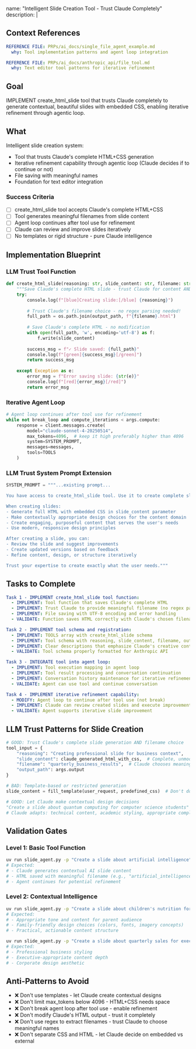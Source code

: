 name: "Intelligent Slide Creation Tool - Trust Claude Completely"
description: |

## Context References

```yaml
REFERENCE FILE: PRPs/ai_docs/single_file_agent_example.md
  why: Tool implementation patterns and agent loop integration

REFERENCE FILE: PRPs/ai_docs/anthropic_api/file_tool.md
  why: Text editor tool patterns for iterative refinement
```

## Goal

IMPLEMENT create_html_slide tool that trusts Claude completely to generate contextual, beautiful slides with embedded CSS, enabling iterative refinement through agentic loop.

## What

Intelligent slide creation system:

- Tool that trusts Claude's complete HTML+CSS generation
- Iterative refinement capability through agentic loop (Claude decides if to continue or not)
- File saving with meaningful names
- Foundation for text editor integration

### Success Criteria

- [ ] create_html_slide tool accepts Claude's complete HTML+CSS
- [ ] Tool generates meaningful filenames from slide content
- [ ] Agent loop continues after tool use for refinement
- [ ] Claude can review and improve slides iteratively
- [ ] No templates or rigid structure - pure Claude intelligence

## Implementation Blueprint

### LLM Trust Tool Function

````python
def create_html_slide(reasoning: str, slide_content: str, filename: str, output_path: str) -> str:
    """Save Claude's complete HTML slide - trust Claude for content AND filename"""
    try:
        console.log(f"[blue]Creating slide:[/blue] {reasoning}")
        
        # Trust Claude's filename choice - no regex parsing needed!
        full_path = os.path.join(output_path, f"{filename}.html")
        
        # Save Claude's complete HTML - no modification  
        with open(full_path, 'w', encoding='utf-8') as f:
            f.write(slide_content)
            
        success_msg = f"✓ Slide saved: {full_path}"
        console.log(f"[green]{success_msg}[/green]")
        return success_msg
        
    except Exception as e:
        error_msg = f"Error saving slide: {str(e)}"
        console.log(f"[red]{error_msg}[/red]")
        return error_msg
````

### Iterative Agent Loop

```python
# Agent loop continues after tool use for refinement
while not break_loop and compute_iterations < args.compute:
    response = client.messages.create(
        model="claude-sonnet-4-20250514",
        max_tokens=4096,  # keep it high preferably higher than 4096
        system=SYSTEM_PROMPT,
        messages=messages,
        tools=TOOLS
    )
````

### LLM Trust System Prompt Extension

```python
SYSTEM_PROMPT = """...existing prompt...

You have access to create_html_slide tool. Use it to create complete slides with embedded CSS.

When creating slides:
- Generate full HTML with embedded CSS in slide_content parameter
- Make contextually appropriate design choices for the content domain
- Create engaging, purposeful content that serves the user's needs
- Use modern, responsive design principles

After creating a slide, you can:
- Review the slide and suggest improvements
- Create updated versions based on feedback
- Refine content, design, or structure iteratively

Trust your expertise to create exactly what the user needs."""
```

## Tasks to Complete

```yaml
Task 1 - IMPLEMENT create_html_slide tool function:
  - IMPLEMENT: Tool function that saves Claude's complete HTML
  - IMPLEMENT: Trust Claude to provide meaningful filename (no regex parsing!)
  - IMPLEMENT: File saving with UTF-8 encoding and error handling
  - VALIDATE: Function saves HTML correctly with Claude's chosen filename

Task 2 - IMPLEMENT tool schema and registration:
  - IMPLEMENT: TOOLS array with create_html_slide schema
  - IMPLEMENT: Tool schema with reasoning, slide_content, filename, output_path parameters
  - IMPLEMENT: Clear descriptions that emphasize Claude's creative control over content AND naming
  - VALIDATE: Tool schema properly formatted for Anthropic API

Task 3 - INTEGRATE tool into agent loop:
  - IMPLEMENT: Tool execution mapping in agent loop
  - IMPLEMENT: Tool result processing and conversation continuation
  - IMPLEMENT: Conversation history maintenance for iterative refinement
  - VALIDATE: Agent can use tool and continue conversation

Task 4 - IMPLEMENT iterative refinement capability:
  - MODIFY: Agent loop to continue after tool use (not break)
  - IMPLEMENT: Claude can review created slides and execute improvements
  - VALIDATE: Agent supports iterative slide improvement
```

## LLM Trust Patterns for Slide Creation

```python
# GOOD: Trust Claude's complete slide generation AND filename choice
tool_input = {
    "reasoning": "Creating professional slide for business context",
    "slide_content": claude_generated_html_with_css,  # Complete, unmodified
    "filename": "quarterly_business_results",  # Claude chooses meaningful name
    "output_path": args.output
}

# BAD: Template-based or restricted generation
slide_content = fill_template(user_request, predefined_css)  # Don't do this

# GOOD: Let Claude make contextual design decisions
"Create a slide about quantum computing for computer science students"
# Claude adapts: technical content, academic styling, appropriate complexity

```

## Validation Gates

### Level 1: Basic Tool Function

```bash
uv run slide_agent.py -p "Create a slide about artificial intelligence"
# Expected:
# - Claude generates contextual AI slide content
# - HTML saved with meaningful filename (e.g., "artificial_intelligence.html")
# - Agent continues for potential refinement
```

### Level 2: Contextual Intelligence

```bash
uv run slide_agent.py -p "Create a slide about children's nutrition for parents"
# Expected:
# - Appropriate tone and content for parent audience
# - Family-friendly design choices (colors, fonts, imagery concepts)
# - Practical, actionable content structure

uv run slide_agent.py -p "Create a slide about quarterly sales for executives"
# Expected:
# - Professional business styling
# - Executive-appropriate content depth
# - Corporate design aesthetic
```

## Anti-Patterns to Avoid

- ❌ Don't use templates - let Claude create contextual designs
- ❌ Don't limit max_tokens below 4096 - HTML+CSS needs space
- ❌ Don't break agent loop after tool use - enable refinement
- ❌ Don't modify Claude's HTML output - trust it completely
- ❌ Don't use regex to extract filenames - trust Claude to choose meaningful names
- ❌ Don't separate CSS and HTML - let Claude decide on embedded vs external
